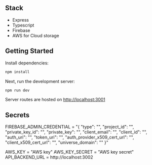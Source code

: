 ## Stack

- Express
- Typescript
- Firebase
- AWS for Cloud storage

## Getting Started

Install dependencies:

```bash
npm install
```

Next, run the development server:

```bash
npm run dev
```

Server routes are hosted on [http://localhost:3001](http://localhost:3001)

## Secrets

FIREBASE_ADMIN_CREDENTIAL = "{
"type": "",
"project_id": "",
"private_key_id": "",
"private_key": "",
"client_email": "",
"client_id": "",
"auth_uri": "",
"token_uri": "",
"auth_provider_x509_cert_url": "",
"client_x509_cert_url": "",
"universe_domain": ""
}"

AWS_KEY = "AWS key"
AWS_KEY_SECRET = "AWS key secret"
API_BACKEND_URL = http://localhost:3002
